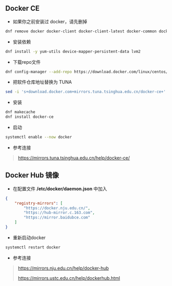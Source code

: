 Docker CE
--

- 如果你之前安装过 docker，请先删掉
```bash
dnf remove docker docker-client docker-client-latest docker-common docker-latest docker-latest-logrotate docker-logrotate docker-engine
```
- 安装依赖
```bash
dnf install -y yum-utils device-mapper-persistent-data lvm2
```
- 下载repo文件
```bash
dnf config-manager --add-repo https://download.docker.com/linux/centos/docker-ce.repo
```
- 把软件仓库地址替换为 TUNA
```bash
sed -i 's+download.docker.com+mirrors.tuna.tsinghua.edu.cn/docker-ce+' /etc/yum.repos.d/docker-ce.repo
```
- 安装
```bash
dnf makecache
dnf install docker-ce
```
- 启动
```bash
systemctl enable --now docker
```
- 参考连接
> https://mirrors.tuna.tsinghua.edu.cn/help/docker-ce/


Docker Hub 镜像
--
- 在配置文件 **/etc/docker/daemon.json** 中加入
```json
{
    "registry-mirrors": [
        "https://docker.nju.edu.cn/",
        "https://hub-mirror.c.163.com",
        "https://mirror.baidubce.com"
    ]
}
```

- 重新启动docker
```bash
systemctl restart docker
```
- 参考连接
> https://mirrors.nju.edu.cn/help/docker-hub
> 
> https://mirrors.ustc.edu.cn/help/dockerhub.html

